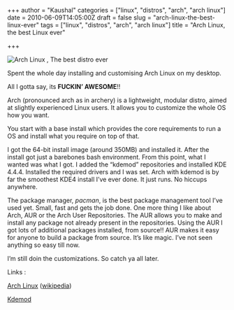 +++
author = "Kaushal"
categories = ["linux", "distros", "arch", "arch linux"]
date = 2010-06-09T14:05:00Z
draft = false
slug = "arch-linux-the-best-linux-ever"
tags = ["linux", "distros", "arch", "arch linux"]
title = "Arch Linux, the best Linux ever"

+++

![Arch Linux , The best distro ever](http://upload.wikimedia.org/wikipedia/en/thumb/a/ac/Archlinux-official-fullcolour.svg/600px-Archlinux-official-fullcolour.svg.png)

Spent the whole day installing and customising Arch Linux on my desktop.

All I gotta say, its **FUCKIN’ AWESOME**!!

Arch (pronounced arch as in archery) is a lightweight, modular distro, aimed at slightly experienced Linux users. It allows you to customize the whole OS how you want.

You start with a base install which provides the core requirements to run a OS and install what you require on top of that.

I got the 64-bit install image (around 350MB) and installed it. After the install got just a barebones bash environment. From this point, what I wanted was what I got. I added the “kdemod” repositories and installed KDE 4.4.4. Installed the required drivers and I was set. Arch with kdemod is by far the smoothest KDE4 install I’ve ever done. It just runs. No hiccups anywhere.

The package manager, *pacman*, is the best package management tool I’ve used yet. Small, fast and gets the job done. One more thing I like about Arch, AUR or the Arch User Repositories. The AUR allows you to make and install any package not already present in the repositories. Using the AUR I got lots of additional packages installed, from source!! AUR makes
it easy for anyone to build a package from source. It’s like magic. I’ve not seen anything so easy till now.

I’m still doin the customizations. So catch ya all later.

Links :

[Arch Linux](http://www.archlinux.org/ "Arch Linux")
([wikipedia](http://en.wikipedia.org/wiki/Arch_linux "Arch Linux"))

[Kdemod](http://chakra-project.org/about-kdemod.html "kdemod")
